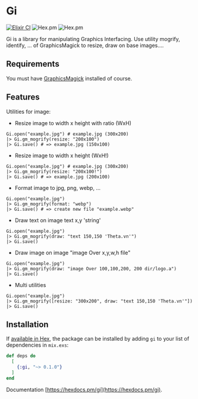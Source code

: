 # Gi
[![Elixir CI](https://github.com/LangPham/gi/actions/workflows/elixir.yml/badge.svg)](https://github.com/LangPham/gi/actions/workflows/elixir.yml)
![Hex.pm](https://img.shields.io/hexpm/l/gi)
![Hex.pm](https://img.shields.io/hexpm/v/gi)

Gi is a library for manipulating Graphics Interfacing. Use utility mogrify, identify, ... of GraphicsMagick to resize, draw on base images....

## Requirements
You must have [GraphicsMagick](http://www.graphicsmagick.org/) installed of course.

## Features
Utilities for image:
* Resize image to width x height with ratio (WxH)
```
Gi.open("example.jpg") # example.jpg (300x200)
|> Gi.gm_mogrify(resize: "200x100")
|> Gi.save() # => example.jpg (150x100)
```
* Resize image to width x height (WxH!)
```
Gi.open("example.jpg") # example.jpg (300x200)
|> Gi.gm_mogrify(resize: "200x100!")
|> Gi.save() # => example.jpg (200x100)
```
* Format image to jpg, png, webp, ...
```
Gi.open("example.jpg")
|> Gi.gm_mogrify(format: "webp")
|> Gi.save() # => create new file "example.webp"
```  
* Draw text on image text x,y 'string'
```
Gi.open("example.jpg")
|> Gi.gm_mogrify(draw: "text 150,150 'Theta.vn'")
|> Gi.save() 
```  

* Draw image on image "image Over x,y,w,h file"
```
Gi.open("example.jpg")
|> Gi.gm_mogrify(draw: "image Over 100,100,200, 200 dir/logo.a")
|> Gi.save()
```

* Multi utilities
```
Gi.open("example.jpg")
|> Gi.gm_mogrify([resize: "300x200", draw: "text 150,150 'Theta.vn'"])
|> Gi.save()
```
  

## Installation

If [available in Hex](https://hex.pm/docs/publish), the package can be installed
by adding `gi` to your list of dependencies in `mix.exs`:

```elixir
def deps do
  [
    {:gi, "~> 0.1.0"}
  ]
end
```

Documentation [https://hexdocs.pm/gi](https://hexdocs.pm/gi).

